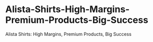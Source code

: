 # Alista-Shirts-High-Margins-Premium-Products-Big-Success
Alista Shirts: High Margins, Premium Products, Big Success
